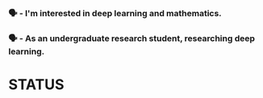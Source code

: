 ### 🗣️ - I'm interested in deep learning and mathematics.
### 🗣️ - As an undergraduate research student, researching deep learning.
<h1>STATUS</h1>
